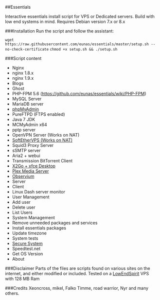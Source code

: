 ##Essentials

Interactive essentials install script for VPS or Dedicated servers.
Build with low end systems in mind.
Requires Debian version 7.x or 8.x

###Installation
Run the script and follow the assistant:

`wget https://raw.githubusercontent.com/eunas/essentials/master/setup.sh --no-check-certificate`
`chmod +x setup.sh && ./setup.sh`

###Script content

* Nginx
 * nginx 1.8.x
 * nginx 1.9.x
* Blogs
 * Ghost
* PHP-FPM 5.6 (https://github.com/eunas/essentials/wiki/PHP-FPM)
* MySQL Server
* MariaDB server
* [phpMyAdmin](https://github.com/eunas/essentials/wiki/phpMyAdmin)
* PureFTPD (FTPS enabled)
* Java 7 JDK
* MCMyAdmin x64
* pptp server
* OpenVPN Server (Works on NAT)
* [SoftEtherVPS (Works on NAT)](https://github.com/eunas/essentials/wiki/SoftEtherVPN)
* Squid3 Proxy Server
* sSMTP server
* Aria2 + webui
* Transmission BitTorrent Client
* [X2Go + xfce Desktop](https://github.com/eunas/essentials/wiki/Remote-Desktop)
* [Plex Media Server](https://github.com/eunas/essentials/wiki/plexmediaserver)
* [Observium](https://github.com/eunas/essentials/wiki/Observium)
 * Server
 * Client
* Linux Dash server monitor
* User Management
 * Add user
 * Delete user
 * List Users
* System Management
 * Remove unneeded packages and services
 * Install essentials packages
 * Update timezone
 * System tests
 * [Secure System](https://github.com/eunas/essentials/wiki/Secure-System)
 * Speedtest.net
 * Get OS Version
* About


###Disclaimer
Parts of the files are scripts found on various sites on the internet, and either modified or included.
Tested on a [LowEndSpirit](http://lowendspirit.com/) VPS with 128 MB Ram

###Credits
Xeoncross, mikel, Falko Timme, road warrior, Nyr and many others.
